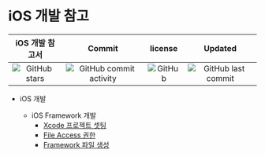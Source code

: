 # iOS 개발 참고

| iOS 개발 참고서                                                                                 | Commit                                                                                              | license                                                                   | Updated                                                                                   |
|:------------------------------------------------------------------------------------------:|:---------------------------------------------------------------------------------------------------:|:-------------------------------------------------------------------------:|:-----------------------------------------------------------------------------------------:|
| ![GitHub stars](https://img.shields.io/github/stars/CMJunghoon/iOS_Reference?style=social) | ![GitHub commit activity](https://img.shields.io/github/commit-activity/m/CMJunghoon/iOS_Reference) | ![GitHub](https://img.shields.io/github/license/CMJunghoon/iOS_Reference) | ![GitHub last commit](https://img.shields.io/github/last-commit/CMJunghoon/iOS_Reference) |

- iOS 개발
  
  - iOS Framework 개발
    - [Xcode  프로젝트 셋팅](iOS_Framework_Project/iOS_SDK_01_Project_Setting.md)
    - [File Access 권한](iOS_Framework_Project/iOS_SDK_02_File_Access.md)
    - [Framework 파일 생성](iOS_Framework_Project/iOS_SDK_03_File_Build.md)


